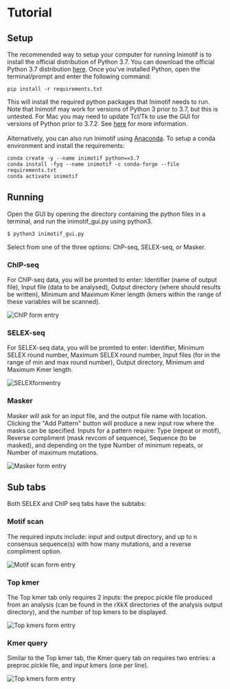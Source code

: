 # Tutorial

## Setup
The recommended way to setup your computer for running Inimotif is to install the official distribution of Python 3.7. You can download the official Python 3.7 distribution [here](https://www.python.org/downloads/release/python-375). Once you've installed Python, open the terminal/prompt and enter the following command:
```
pip install -r requirements.txt
```
This will install the required python packages that Inimotif needs to run. Note that Inimotif may work for versions of Python 3 prior to 3.7, but this is untested. For Mac you may need to update Tcl/Tk to use the GUI for versions of Python prior to 3.7.2. See [here](https://www.python.org/download/mac/tcltk/) for more information.
<br/>
<br/>
Alternatively, you can also run Inimotif using [Anaconda](https://www.anaconda.com/distribution/). To setup a conda environment and install the requirements:
```
conda create -y --name inimotif python==3.7
conda install -fyq --name inimotif -c conda-forge --file requirements.txt
conda activate inimotif
```

## Running
Open the GUI by opening the directory containing the python files in a terminal, and run the inimotif_gui.py using python3.
```bash
$ python3 inimotif_gui.py
```
Select from one of the three options: ChP-seq, SELEX-seq, or Masker.

### ChIP-seq
For ChIP-seq data, you will be promted to enter: Identifier (name of output file), Input file (data to be analysed), Output directory (where should results be written), Minimum and Maximum Kmer length (kmers within the range of these variables will be scanned).

![ChIP form entry](https://github.com/kearseya/IniMotif-py/blob/master/tutorial/screenshots/ChIPexampleGUI.png "ChIP")

### SELEX-seq
For SELEX-seq data, you will be promted to enter: Identifier, Minimum SELEX round number, Maximum SELEX round number, Input files (for in the range of min and max round number), Output directory, Minimum and Maximum Kmer length.

![SELEXformentry](https://github.com/kearseya/IniMotif-py/blob/master/tutorial/screenshots/SELEXexampleGUI.png "SELEX")

### Masker
Masker will ask for an input file, and the output file name with location. Clicking the "Add Pattern" button will produce a new input row where the masks can be specified. Inputs for a pattern require: Type (repeat or motif), Reverse compliment (mask revcom of sequence), Sequence (to be masked), and depending on the type Number of minimum repeats, or Number of maximum mutations.

![Masker form entry](https://github.com/kearseya/IniMotif-py/blob/master/tutorial/screenshots/MaskerexampleGUI.png "Masker")


## Sub tabs

Both SELEX and ChIP seq tabs have the subtabs:

### Motif scan

The required inputs include: input and output directory, and up to n consensus sequence(s) with how many mutations, and a reverse compliment option.

![Motif scan form entry](https://github.com/kearseya/IniMotif-py/blob/master/tutorial/screenshots/MotifScanexampleGUI.png "Motif scan")

### Top kmer

The Top kmer tab only requires 2 inputs: the prepoc.pickle file produced from an analysis (can be found in the rXkX directories of the analysis output directory), and the number of top kmers to be displayed.

![Top kmers form entry](https://github.com/kearseya/IniMotif-py/blob/master/tutorial/screenshots/TopKmerexampleGUI.png "Top kmers")

### Kmer query

Similar to the Top kmer tab, the Kmer query tab on requires two entries: a preproc.pickle file, and input kmers (one per line).

![Top kmers form entry](https://github.com/kearseya/IniMotif-py/blob/master/tutorial/screenshots/KmerQueryexampleGUI.png "Kmer query")

